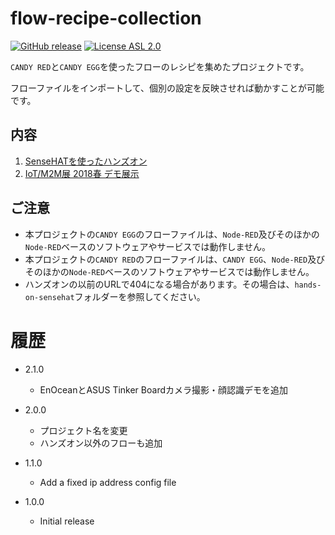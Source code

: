 flow-recipe-collection
===

[![GitHub release](https://img.shields.io/github/release/CANDY-LINE/flow-recipe-collection.svg)](https://github.com/CANDY-LINE/flow-recipe-collection/releases/latest)
[![License ASL 2.0](https://img.shields.io/github/license/CANDY-LINE/flow-recipe-collection.svg)](https://opensource.org/licenses/Apache-2.0)


`CANDY RED`と`CANDY EGG`を使ったフローのレシピを集めたプロジェクトです。

フローファイルをインポートして、個別の設定を反映させれば動かすことが可能です。

## 内容

1. [SenseHATを使ったハンズオン](hands-on-sensehat/README.md)
1. [IoT/M2M展 2018春 デモ展示](iot-m2m-2018-spring/README.md)

## ご注意

- 本プロジェクトの`CANDY EGG`のフローファイルは、`Node-RED`及びそのほかの`Node-RED`ベースのソフトウェアやサービスでは動作しません。
- 本プロジェクトの`CANDY RED`のフローファイルは、`CANDY EGG`、`Node-RED`及びそのほかの`Node-RED`ベースのソフトウェアやサービスでは動作しません。
- ハンズオンの以前のURLで404になる場合があります。その場合は、`hands-on-sensehat`フォルダーを参照してください。

# 履歴

* 2.1.0
  - EnOceanとASUS Tinker Boardカメラ撮影・顔認識デモを追加

* 2.0.0
  - プロジェクト名を変更
  - ハンズオン以外のフローも追加

* 1.1.0
  - Add a fixed ip address config file

* 1.0.0
  - Initial release
